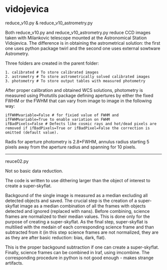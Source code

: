 # vidojevica

 reduce_v10.py & reduce_v10_astrometry.py

Both reduce_v10.py and reduce_v10_astrometry.py reduce CCD images taken with Milankovic telescope mounted at the Astronomical Station Vidojevica. The difference is in obtaining the astrometrical solution: the first one uses python package twirl and the second one uses external sowtware Astrometry. 

Three folders are created in the parent folder: 

    1. calibrated # To store calibrated images
    2. astrometry # To store astrometrically solved calibrated images
    3. photometry # To store output tables with measured photometry

After proper calibration and obtained WCS solutions, photometry is measured using Photutils package defining apertures by either the fixed FWHM or the FWHM that can vary from image to image in the following way: 

    ifFWHMvariable=False # for fixied value of FWHM and ifFWHMvariable=True to enable variation on FWHM
    ifBadPixels=False # Defects like cosmic rays and hot/dead pixels are removed if ifBadPixels=True or ifBadPixel=False the correction is omitted (default value).

Radis for aperture photometry is 2.8*FWHM, annulus radius starting 5 pixels away from the aperture radius and spanning for 10 pixels. 

--------------------------------------------------------------------------------------------------

reuce02.py

Not so basic data reduction. 

The code is written to use dithering larger than the object of interest to create a super-skyflat. 

Backgound of the single image is measured as a median excluding all detected objects and saved. The crucial step is the creation of a super-skyflat image as a median combination of all the frames with objects detected and ignored (replaced with nans). Before combining, science frames are normalized to their median values. This is done only for the purpose of creating a super-skyflat. As the final step, super-skyflat is multilied with the medain of each corresponding science frame and than subtracted from it (in this step science frames are not normalized, they are as they are after basic reduction: bias, dark, flat). 

This is the proper backgound subtraction if one can create a super-skyflat. Finally, science frames can be combined in Iraf, using imcombine. The corresponding procedure in python is not good enough - makes strange artifacts.  
